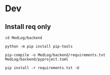 # Dev

##  Install req only

`cd MedLog/backend`

`python -m pip install pip-tools`

`pip-compile -o MedLog/backend/requirements.txt MedLog/backend/pyproject.toml`

`pip install -r requirements.txt -U`